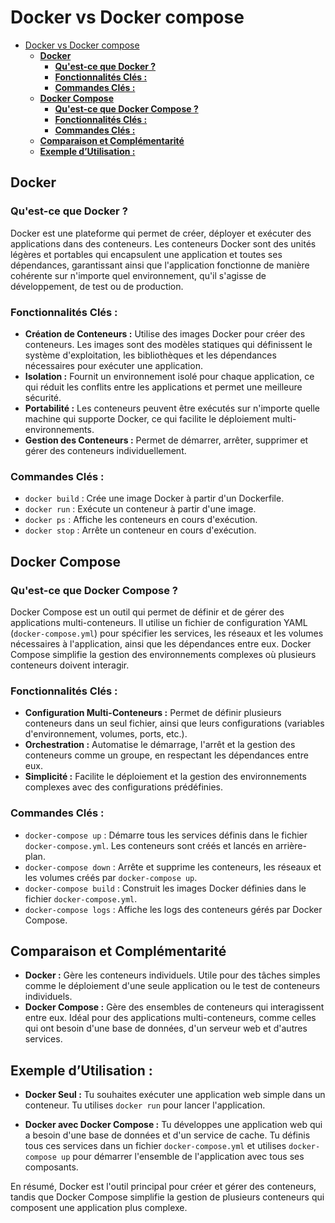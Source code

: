 # Docker vs Docker compose

- [Docker vs Docker compose](#docker-vs-docker-compose)
	- [**Docker**](#docker)
		- [**Qu'est-ce que Docker ?**](#quest-ce-que-docker-)
		- [**Fonctionnalités Clés :**](#fonctionnalités-clés-)
		- [**Commandes Clés :**](#commandes-clés-)
	- [**Docker Compose**](#docker-compose)
		- [**Qu'est-ce que Docker Compose ?**](#quest-ce-que-docker-compose-)
		- [**Fonctionnalités Clés :**](#fonctionnalités-clés--1)
		- [**Commandes Clés :**](#commandes-clés--1)
	- [**Comparaison et Complémentarité**](#comparaison-et-complémentarité)
	- [**Exemple d’Utilisation :**](#exemple-dutilisation-)


## **Docker**

### **Qu'est-ce que Docker ?**

Docker est une plateforme qui permet de créer, déployer et exécuter des applications dans des conteneurs. Les conteneurs Docker sont des unités légères et portables qui encapsulent une application et toutes ses dépendances, garantissant ainsi que l'application fonctionne de manière cohérente sur n'importe quel environnement, qu'il s'agisse de développement, de test ou de production.

### **Fonctionnalités Clés :**

- **Création de Conteneurs :** Utilise des images Docker pour créer des conteneurs. Les images sont des modèles statiques qui définissent le système d'exploitation, les bibliothèques et les dépendances nécessaires pour exécuter une application.
- **Isolation :** Fournit un environnement isolé pour chaque application, ce qui réduit les conflits entre les applications et permet une meilleure sécurité.
- **Portabilité :** Les conteneurs peuvent être exécutés sur n'importe quelle machine qui supporte Docker, ce qui facilite le déploiement multi-environnements.
- **Gestion des Conteneurs :** Permet de démarrer, arrêter, supprimer et gérer des conteneurs individuellement.

### **Commandes Clés :**

- `docker build` : Crée une image Docker à partir d'un Dockerfile.
- `docker run` : Exécute un conteneur à partir d'une image.
- `docker ps` : Affiche les conteneurs en cours d'exécution.
- `docker stop` : Arrête un conteneur en cours d'exécution.

## **Docker Compose**

### **Qu'est-ce que Docker Compose ?**

Docker Compose est un outil qui permet de définir et de gérer des applications multi-conteneurs. Il utilise un fichier de configuration YAML (`docker-compose.yml`) pour spécifier les services, les réseaux et les volumes nécessaires à l'application, ainsi que les dépendances entre eux. Docker Compose simplifie la gestion des environnements complexes où plusieurs conteneurs doivent interagir.

### **Fonctionnalités Clés :**

- **Configuration Multi-Conteneurs :** Permet de définir plusieurs conteneurs dans un seul fichier, ainsi que leurs configurations (variables d'environnement, volumes, ports, etc.).
- **Orchestration :** Automatise le démarrage, l'arrêt et la gestion des conteneurs comme un groupe, en respectant les dépendances entre eux.
- **Simplicité :** Facilite le déploiement et la gestion des environnements complexes avec des configurations prédéfinies.

### **Commandes Clés :**

- `docker-compose up` : Démarre tous les services définis dans le fichier `docker-compose.yml`. Les conteneurs sont créés et lancés en arrière-plan.
- `docker-compose down` : Arrête et supprime les conteneurs, les réseaux et les volumes créés par `docker-compose up`.
- `docker-compose build` : Construit les images Docker définies dans le fichier `docker-compose.yml`.
- `docker-compose logs` : Affiche les logs des conteneurs gérés par Docker Compose.

## **Comparaison et Complémentarité**

- **Docker :** Gère les conteneurs individuels. Utile pour des tâches simples comme le déploiement d'une seule application ou le test de conteneurs individuels.
- **Docker Compose :** Gère des ensembles de conteneurs qui interagissent entre eux. Idéal pour des applications multi-conteneurs, comme celles qui ont besoin d'une base de données, d'un serveur web et d'autres services.

## **Exemple d’Utilisation :**

- **Docker Seul :** Tu souhaites exécuter une application web simple dans un conteneur. Tu utilises `docker run` pour lancer l'application.
  
- **Docker avec Docker Compose :** Tu développes une application web qui a besoin d'une base de données et d'un service de cache. Tu définis tous ces services dans un fichier `docker-compose.yml` et utilises `docker-compose up` pour démarrer l'ensemble de l'application avec tous ses composants.

En résumé, Docker est l'outil principal pour créer et gérer des conteneurs, tandis que Docker Compose simplifie la gestion de plusieurs conteneurs qui composent une application plus complexe.